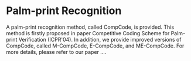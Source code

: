 # Palm-print Recognition
A palm-print recognition method, called CompCode, is provided. This method is firstly proposed in paper Competitive Coding Scheme for Palm-print Verification (ICPR'04). In addition, we provide improved versions of CompCode, called M-CompCode, E-CompCode, and ME-CompCode. For more details, please refer to our paper ....
